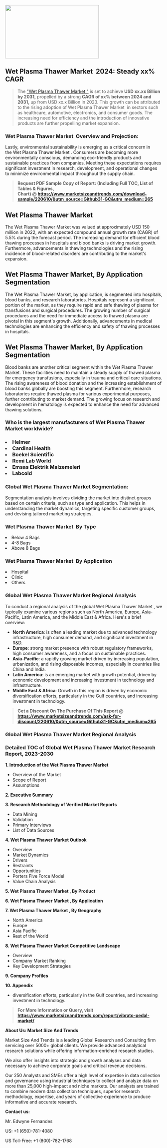 <p><img class="alignnone size-medium wp-image-20088" src="https://ffe5etoiles.com/wp-content/uploads/2024/12/MST1-300x171.png" alt="" width="300" height="171" /></p><h2 id="ember46" class="ember-view reader-text-block__heading-2">Wet Plasma Thawer Market &nbsp;2024: Steady&nbsp;xx% CAGR</h2><blockquote id="ember47" class="ember-view reader-text-block__blockquote">The&nbsp;<a class="app-aware-link " href="https://www.marketsizeandtrends.com/download-sample/220610/&utm_source=Github31-GC&utm_medium=265" target="_blank" data-test-app-aware-link="">"Wet Plasma Thawer Market "</a>&nbsp;is set to achieve&nbsp;<strong>USD&nbsp;xx.xx&nbsp;Billion by 2031,</strong>&nbsp;propelled by a strong&nbsp;<strong>CAGR of&nbsp;xx% between 2024 and 2031,</strong>&nbsp;up from USD xx.x Billion in 2023. This growth can be attributed to the rising adoption of&nbsp;Wet Plasma Thawer Market &nbsp;in sectors such as healthcare, automotive, electronics, and consumer goods. The increasing need for efficiency and the introduction of innovative products are further propelling market expansion.</blockquote><h3 id="ember48" class="ember-view reader-text-block__heading-3">Wet Plasma Thawer Market &nbsp;Overview and Projection:</h3><p id="ember49" class="ember-view reader-text-block__paragraph">Lastly, environmental sustainability is emerging as a critical concern in the&nbsp;Wet Plasma Thawer Market . Consumers are becoming more environmentally conscious, demanding eco-friendly products and sustainable practices from companies. Meeting these expectations requires significant investment in research, development, and operational changes to minimize environmental impact throughout the supply chain.</p><blockquote id="ember50" class="ember-view reader-text-block__blockquote"><strong>Request PDF Sample Copy of Report: (Including Full TOC, List of Tables &amp; Figures, Chart)&nbsp;@&nbsp;<strong><a href="https://www.marketsizeandtrends.com/download-sample/220610/&utm_source=Github31-GC&utm_medium=265" target="_blank">https://www.marketsizeandtrends.com/download-sample/220610/&utm_source=Github31-GC&utm_medium=265</a></strong></strong></blockquote><h3 class=""><h2>Wet Plasma Thawer Market</h2><p>The Wet Plasma Thawer Market was valued at approximately USD 150 million in 2022, with an expected compound annual growth rate (CAGR) of 5.5% during the forecast period. The increasing demand for efficient blood thawing processes in hospitals and blood banks is driving market growth. Furthermore, advancements in thawing technologies and the rising incidence of blood-related disorders are contributing to the market's expansion.</p><h2>Wet Plasma Thawer Market, By Application Segmentation</h2><p>The Wet Plasma Thawer Market, by application, is segmented into hospitals, blood banks, and research laboratories. Hospitals represent a significant portion of the market, as they require rapid and safe thawing of plasma for transfusions and surgical procedures. The growing number of surgical procedures and the need for immediate access to thawed plasma are pivotal in this segment's growth. Additionally, advancements in medical technologies are enhancing the efficiency and safety of thawing processes in hospitals.</p><h2>Wet Plasma Thawer Market, By Application Segmentation</h2><p>Blood banks are another critical segment within the Wet Plasma Thawer Market. These facilities need to maintain a steady supply of thawed plasma for emergency transfusions, especially in trauma and critical care situations. The rising awareness of blood donation and the increasing establishment of blood banks globally are boosting this segment. Furthermore, research laboratories require thawed plasma for various experimental purposes, further contributing to market demand. The growing focus on research and development in hematology is expected to enhance the need for advanced thawing solutions.</p></h3><h3 id="" class="">Who is the largest manufacturers of&nbsp;Wet Plasma Thawer Market worldwide?</h3><h3 class=""></Li><Li>Helmer</Li><Li> Cardinal Health</Li><Li> Boekel Scientific</Li><Li> Remi Lab World</Li><Li> Emsas Elektrik Malzemeleri</Li><Li> Labcold</h3><h3 id="ember53" class="ember-view reader-text-block__heading-3">Global&nbsp;Wet Plasma Thawer Market Segmentation:</h3><p id="ember54" class="ember-view reader-text-block__paragraph">Segmentation analysis involves dividing the market into distinct groups based on certain criteria, such as type and application. This helps in understanding the market dynamics, targeting specific customer groups, and devising tailored marketing strategies.</p><h3 id="" class="">Wet Plasma Thawer Market &nbsp;By Type</h3><p></Li><Li>Below 4 Bags</Li><Li> 4-8 Bags</Li><Li> Above 8 Bags</p><h3 id="" class="">Wet Plasma Thawer Market &nbsp;By Application</h3><p class=""></Li><Li>Hospital</Li><Li> Clinic</Li><Li> Others</p><h3 id="ember62" class="ember-view reader-text-block__heading-3">Global Wet Plasma Thawer Market Regional Analysis</h3><p id="ember63" class="ember-view reader-text-block__paragraph">To conduct a regional analysis of the global Wet Plasma Thawer Market , we typically examine various regions such as North America, Europe, Asia-Pacific, Latin America, and the Middle East &amp; Africa. Here's a brief overview:</p><ul><li><strong>North America</strong>: is often a leading market due to advanced technology infrastructure, high consumer demand, and significant investment in R&amp;D.</li><li><strong>Europe</strong>: strong market presence with robust regulatory frameworks, high consumer awareness, and a focus on sustainable practices.</li><li><strong>Asia-Pacific</strong>: a rapidly growing market driven by increasing population, urbanization, and rising disposable incomes, especially in countries like China and India.</li><li><strong>Latin America</strong>: is an emerging market with growth potential, driven by economic development and increasing investment in technology and infrastructure.</li><li><strong>Middle East &amp; Africa</strong>: Growth in this region is driven by economic diversification efforts, particularly in the Gulf countries, and increasing investment in technology.</li></ul><blockquote id="ember61" class="ember-view reader-text-block__blockquote"><strong>Get a Discount On The Purchase Of This Report @ <strong><a href="https://html-cleaner.com/" target="">https://www.marketsizeandtrends.com/ask-for-discount/220610/&utm_source=Github31-GC&utm_medium=265</a></strong></strong></blockquote><h3 id="ember62" class="ember-view reader-text-block__heading-3">Global Wet Plasma Thawer Market Regional Analysis</h3><h3 id="" class="">Detailed TOC of Global Wet Plasma Thawer Market Research Report, 2023-2030</h3><p id="" class=""><strong>1. Introduction of the Wet Plasma Thawer Market </strong></p><ul><li>Overview of the Market</li><li>Scope of Report</li><li>Assumptions</li></ul><p id="" class=""><strong>2. Executive Summary</strong></p><p id="" class=""><strong>3. Research Methodology of Verified Market Reports</strong></p><ul><li>Data Mining</li><li>Validation</li><li>Primary Interviews</li><li>List of Data Sources</li></ul><p id="" class=""><strong>4. Wet Plasma Thawer Market Outlook</strong></p><ul><li>Overview</li><li>Market Dynamics</li><li>Drivers</li><li>Restraints</li><li>Opportunities</li><li>Porters Five Force Model</li><li>Value Chain Analysis</li></ul><p id="" class=""><strong>5. Wet Plasma Thawer Market , By Product</strong></p><p id="" class=""><strong>6. Wet Plasma Thawer Market , By Application</strong></p><p id="" class=""><strong>7. Wet Plasma Thawer Market , By Geography</strong></p><ul><li>North America</li><li>Europe</li><li>Asia Pacific</li><li>Rest of the World</li></ul><p id="" class=""><strong>8. Wet Plasma Thawer Market Competitive Landscape</strong></p><ul><li>Overview</li><li>Company Market Ranking</li><li>Key Development Strategies</li></ul><p id="" class=""><strong>9. Company Profiles</strong></p><p id="" class=""><strong>10. Appendix</strong></p><ul><li>diversification efforts, particularly in the Gulf countries, and increasing investment in technology.</li></ul><blockquote id="ember65" class="ember-view reader-text-block__blockquote"><strong>For More Information or Query, visit <strong><strong><a href="https://html-cleaner.com/" target="">https://www.marketsizeandtrends.com/report/vibrato-pedal-market/</a></strong></strong></strong></blockquote><p id="" class=""><strong>About Us: Market Size And Trends</strong></p><p id="" class="">Market Size And Trends is a leading Global Research and Consulting firm servicing over 5000+ global clients. We provide advanced analytical research solutions while offering information-enriched research studies.</p><p id="" class="">We also offer insights into strategic and growth analyses and data necessary to achieve corporate goals and critical revenue decisions.</p><p id="" class="">Our 250 Analysts and SMEs offer a high level of expertise in data collection and governance using industrial techniques to collect and analyze data on more than 25,000 high-impact and niche markets. Our analysts are trained to combine modern data collection techniques, superior research methodology, expertise, and years of collective experience to produce informative and accurate research.</p><p id="" class=""><strong>Contact us:</strong></p><p id="" class="">Mr. Edwyne Fernandes</p><p id="" class="">US: +1 (650)-781-4080</p><p id="" class="">US Toll-Free: +1 (800)-782-1768</p>

